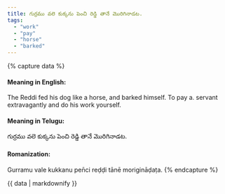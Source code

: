```yaml
---
title: గుర్రము వలె కుక్కను పెంచి రెడ్డి తానే మొరిగినాడట.
tags:
  - "work"
  - "pay"
  - "horse"
  - "barked"
---
```


{% capture data %}
#### Meaning in English:
The Reddi fed his dog like a horse, and barked himself.
To pay a. servant extravagantly and do his work yourself.

#### Meaning in Telugu:
గుర్రము వలె కుక్కను పెంచి రెడ్డి తానే మొరిగినాడట.

#### Romanization:
Gurramu vale kukkanu pen̄ci reḍḍi tānē morigināḍaṭa.
{% endcapture %}

{{ data | markdownify }}

